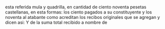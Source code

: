 esta referida mula y quadrilla, en cantidad de ciento noventa pesetas castellanas, en esta formas: los ciento pagados a su constituyente y los noventa al atabante como acreditan los recibos originales que se agregan y dicen asi: Y de la suma total recibido a nombre de